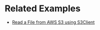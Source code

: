 # Related Examples

- [Read a File from AWS S3 using S3Client](https://howtodoinjava.com/aws/s3client-read-file/)


